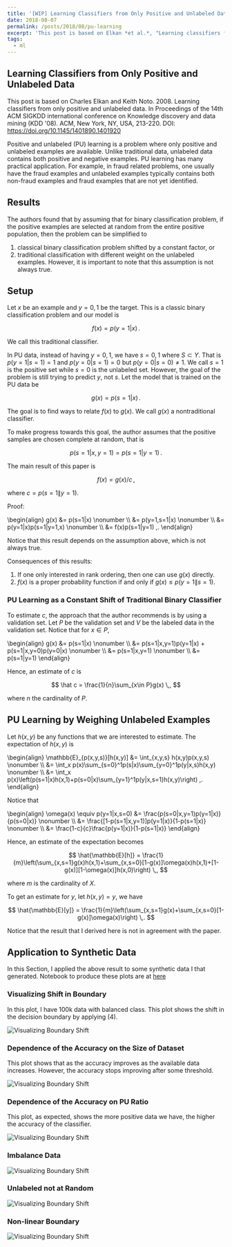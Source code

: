 ```yaml
---
title: '[WIP] Learning Classifiers from Only Positive and Unlabeled Data'
date: 2018-08-07
permalink: /posts/2018/08/pu-learning
excerpt: 'This post is based on Elkan *et al.*, "Learning classifiers from only positive and unlabeled data," 2008.'
tags:
  - ml
---
```


## Learning Classifiers from Only Positive and Unlabeled Data

This post is based on Charles Elkan and Keith Noto. 2008. Learning classifiers from only positive and unlabeled data. In Proceedings of the 14th ACM SIGKDD international conference on Knowledge discovery and data mining (KDD '08). ACM, New York, NY, USA, 213-220. DOI: <https://doi.org/10.1145/1401890.1401920>

Positive and unlabeled (PU) learning is a problem where only positive and unlabeled examples are available.
Unlike traditional data, unlabeled data contains both positive and negative examples.
PU learning has many practical application.
For example, in fraud related problems, one usually have the fraud examples and unlabeled examples typically contains both non-fraud examples and fraud examples that are not yet identified.

## Results

The authors found that by assuming that for binary classification problem, if the positive examples are selected at random from the entire positive population, then the problem can be simplified to
1. classical binary classification problem shifted by a constant factor, or
1. traditional classification with different weight on the unlabeled examples.
However, it is important to note that this assumption is not always true.

## Setup

Let $x$ be an example and $y={0, 1}$ be the target.
This is a classic binary classification problem and our model is

$$
    f(x)=p(y=1|x) \,.
$$

We call this traditional classifier.

In PU data, instead of having $y={0, 1}$, we have $s={0, 1}$ where $S\subset Y$.
That is $p(y=1|s=1)=1$ and $p(y=0|s=1)=0$ but $p(y=0|s=0)\neq1$.
We call $s=1$ is the positive set while $s=0$ is the unlabeled set.
However, the goal of the problem is still trying to predict $y$, not $s$.
Let the model that is trained on the PU data be

$$
    g(x) = p(s=1|x) \,.
$$

The goal is to find ways to relate $f(x)$ to $g(x)$.
We call $g(x)$ a nontraditional classifier.

To make progress towards this goal, the author assumes that the positive samples are chosen complete at random, that is

$$
    p(s=1|x, y=1) = p(s=1|y=1) \,.
$$

The main result of this paper is

$$
    f(x) = g(x) / c \,,
$$

where $c=p(s=1\|y=1)$.

Proof:

\begin{align}
    g(x)
    &= p(s=1|x) \nonumber
    \\\\ &= p(y=1,s=1|x) \nonumber
    \\\\ &= p(y=1|x)p(s=1|y=1,x) \nonumber
    \\\\ &= f(x)p(s=1|y=1) \,.
\end{align}

Notice that this result depends on the assumption above, which is not always true.

Consequences of this results:
1. If one only interested in rank ordering, then one can use $g(x)$ directly.
1. $f(x)$ is a proper probability function if and only if $g(x) \leq p(y=1\|s=1)$.

### PU Learning as a Constant Shift of Traditional Binary Classifier

To estimate $c$, the approach that the author recommends is by using a validation set.
Let $P$ be the validation set and $V$ be the labeled data in the validation set.
Notice that for $x\in P$,

\begin{align}
    g(x)
    &= p(s=1|x) \nonumber
    \\\\ &= p(s=1|x,y=1)p(y=1|x) + p(s=1|x,y=0)p(y=0|x) \nonumber
    \\\\ &= p(s=1|x,y=1) \nonumber
    \\\\ &= p(s=1|y=1)
\end{align}

Hence, an estimate of $c$ is

$$
    \hat c = \frac{1}{n}\sum_{x\in P}g(x) \,,
$$

where $n$ the cardinality of $P$.

## PU Learning by Weighing Unlabeled Examples

Let $h(x,y)$ be any functions that we are interested to estimate.
The expectation of $h(x,y)$ is

\begin{align}
    \mathbb{E}\_{p(x,y,s)}[h(x,y)]
    &= \int_{x,y,s} h(x,y)p(x,y,s) \nonumber
    \\\\ &= \int_x p(x)\sum_{s=0}^1p(s|x)\sum_{y=0}^1p(y|x,s)h(x,y) \nonumber
    \\\\ &= \int_x p(x)\left(p(s=1|x)h(x,1)+p(s=0|x)\sum_{y=1}^1p(y|x,s=1)h(x,y)\right) \,.
\end{align}

Notice that

\begin{align}
    \omega(x)
    \equiv p(y=1|x,s=0)
    &= \frac{p(s=0|x,y=1)p(y=1|x)}{p(s=0|x)} \nonumber
    \\\\ &= \frac{[1-p(s=1|x,y=1)]p(y=1|x)}{1-p(s=1|x)} \nonumber
    \\\\ &= \frac{1-c}{c}\frac{p(y=1|x)}{1-p(s=1|x)}
\end{align}

Hence, an estimate of the expectation becomes

$$
    \hat{\mathbb{E}[h]}
    = \frac{1}{m}\left(\sum_{x,s=1}g(x)h(x,1)+\sum_{x,s=0}[1-g(x)]\omega(x)h(x,1)+[1-g(x)][1-\omega(x)]h(x,0)\right) \,,
$$

where $m$ is the cardinality of $X$.

To get an estimate for $y$, let $h(x,y)=y$, we have

$$
    \hat{\mathbb{E}[y]}
    = \frac{1}{m}\left(\sum_{x,s=1}g(x)+\sum_{x,s=0}[1-g(x)]\omega(x)\right) \,.
$$

Notice that the result that I derived here is not in agreement with the paper.

## Application to Synthetic Data

In this Section, I applied the above result to some synthetic data I that generated.
Notebook to produce these plots are at [here](https://github.com/zjpoh/zjpoh.github.io/blob/master/assets/notebooks/elkan2008.ipynb)

### Visualizing Shift in Boundary

In this plot, I have 100k data with balanced class.
This plot shows the shift in the decision boundary by applying (4).

![Visualizing Boundary Shift](/assets/notebooks/elkan2008/plots/viz_decision_boundary.jpeg)

### Dependence of the Accuracy on the Size of Dataset

This plot shows that as the accuracy improves as the available data increases.
However, the accuracy stops improving after some threshold.

![Visualizing Boundary Shift](/assets/notebooks/elkan2008/plots/dependence_on_number_of_data.jpeg)

### Dependence of the Accuracy on PU Ratio

This plot, as expected, shows the more positive data we have, the higher the accuracy of the classifier.

![Visualizing Boundary Shift](/assets/notebooks/elkan2008/plots/dependence_pu_ratio.jpeg)

### Imbalance Data

![Visualizing Boundary Shift](/assets/notebooks/elkan2008/plots/imbalanced_data.jpeg)

### Unlabeled not at Random

![Visualizing Boundary Shift](/assets/notebooks/elkan2008/plots/unlabeled_not_at_random.jpeg)

### Non-linear Boundary

![Visualizing Boundary Shift](/assets/notebooks/elkan2008/plots/non_linear.jpeg)

